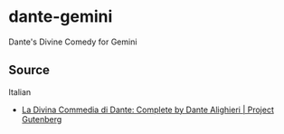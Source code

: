 # dante-gemini

Dante's Divine Comedy for Gemini

## Source

Italian

* [La Divina Commedia di Dante: Complete by Dante Alighieri | Project Gutenberg](https://www.gutenberg.org/ebooks/1000)
